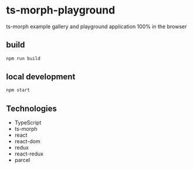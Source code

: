 # ts-morph-playground

ts-morph example gallery and playground application 100% in the browser

## build
```sh
npm run build
```
## local development
```sh
npm start
```

## Technologies

 * TypeScript
 * ts-morph
 * react
 * react-dom
 * redux
 * react-redux
 * parcel